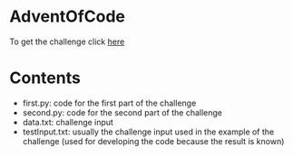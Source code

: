# AdventOfCode

To get the challenge click [here](https://adventofcode.com/2021/day/9)

# Contents
  - first.py: code for the first part of the challenge
  - second.py: code for the second part of the challenge
  - data.txt: challenge input
  - testInput.txt: usually the challenge input used in the example of the challenge (used for developing the code because the result is known)